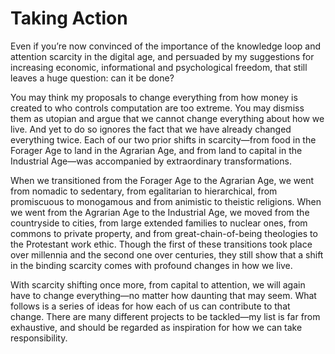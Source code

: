 # Taking Action

Even if you’re now convinced of the importance of the knowledge loop and attention scarcity in the digital age, and persuaded by my suggestions for increasing economic, informational and psychological freedom, that still leaves a huge question: can it be done?

You may think my proposals to change everything from how money is created to who controls computation are too extreme. You may dismiss them as utopian and argue that we cannot change everything about how we live. And yet to do so ignores the fact that we have already changed everything twice. Each of our two prior shifts in scarcity—from food in the Forager Age to land in the Agrarian Age, and from land to capital in the Industrial Age—was accompanied by extraordinary transformations. 

When we transitioned from the Forager Age to the Agrarian Age, we went from nomadic to sedentary, from egalitarian to hierarchical, from promiscuous to monogamous and from animistic to theistic religions. When we went from the Agrarian Age to the Industrial Age, we moved from the countryside to cities, from large extended families to nuclear ones, from commons to private property, and from great-chain-of-being theologies to the Protestant work ethic. Though the first of these transitions took place over millennia and the second one over centuries, they still show that a shift in the binding scarcity comes with profound changes in how we live. 

With scarcity shifting once more, from capital to attention, we will again have to change everything—no matter how daunting that may seem. What follows is a series of ideas for how each of us can contribute to that change. There are many different projects to be tackled—my list is far from exhaustive, and should be regarded as inspiration for how we can take responsibility.
